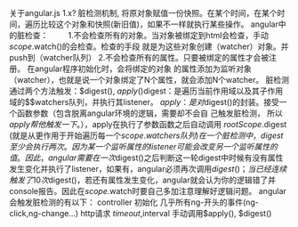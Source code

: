 关于angular.js 1.x? 
    脏检测机制,
        将原对象赋值一份快照。在某个时间，在某个时间，遍历比较这个对象和快照(新旧值)，如果不一样就执行某些操作。
    angular中的脏检查：
　　    1.不会检查所有的对象。当对象被绑定到html会检查，手动$scope.$watch()的会检查。检查的手段           就是为这些对象创建（watcher）对象。并push到（watcher队列）
        2.不会检查所有的属性。只要被绑定的属性才会被注册。 在angular程序初始化时，会将绑定的对象   的属性添加为监听对象（watcher），也就是说一个对象绑定了N个属性，就会添加N个watcher。
        脏检测通过两个方法触发：$digest(), $apply()
    　　$digest：是遍历当前作用域以及其子作用域的$$watchers队列，并执行其listener。
        $apply：是对$digest()的封装。接受一个函数参数（包含脱离angular环境的逻辑，需要却不会自         己触发脏检测， 所以$apply帮他触发一下。），$apply在执行了参数函数之后自动调用          $rootScope.$digest (就是从更作用于开始遍历每一个$scope.$$watchers队列)
    在一个脏检测中，digest至少会执行两次。
        因为某一个监听属性的listener可能会改变另一个监听属性的值。因此，angular需要在一次$digest()之后判断这一轮digest中时候有没有属性发生变化并执行了listener，如果有，angular必须再次调用$digest()；当已经连续触发了10次$digest()，若还有属性发生变化，angular就会认为你的逻辑错了并console报告。因此在$scope.$watch时要自己多加注意理解好逻辑问题。
    angular会触发脏检测的有以下：
        controller 初始化
        几乎所有ng-开头的事件(ng-click,ng-change...)
        http请求
        $timeout,$interval
        手动调用$apply(), $digest()
